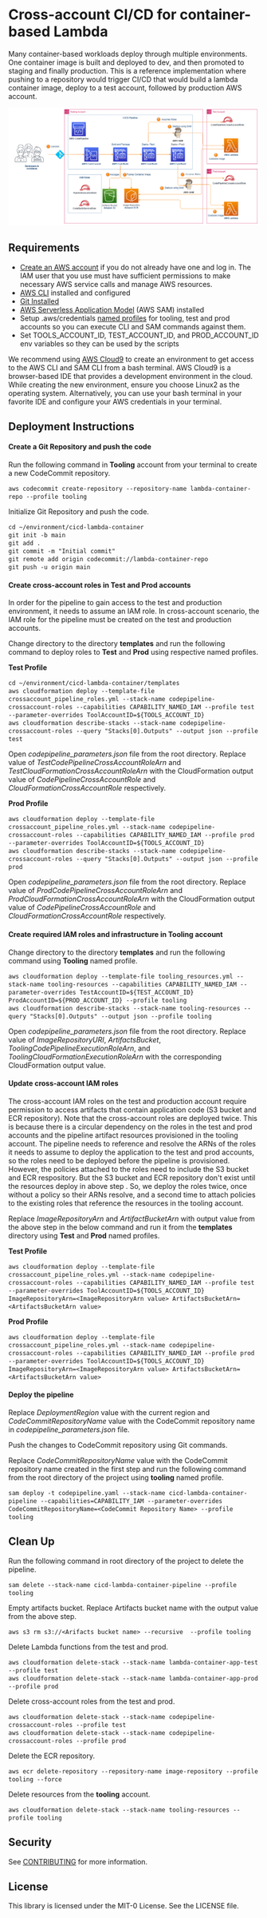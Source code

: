 # Cross-account CI/CD for container-based Lambda

Many container-based workloads deploy through multiple environments. One container image is built and deployed to dev, and then promoted to staging and finally production. This is a reference implementation where pushing to a repository would trigger CI/CD that would build a lambda container image, deploy to a test account, followed by production AWS account.

![Architecture](images/architecture.png)

## Requirements

* [Create an AWS account](https://portal.aws.amazon.com/gp/aws/developer/registration/index.html) if you do not already have one and log in. The IAM user that you use must have sufficient permissions to make necessary AWS service calls and manage AWS resources.
* [AWS CLI](https://docs.aws.amazon.com/cli/latest/userguide/install-cliv2.html) installed and configured
* [Git Installed](https://git-scm.com/book/en/v2/Getting-Started-Installing-Git)
* [AWS Serverless Application Model](https://docs.aws.amazon.com/serverless-application-model/latest/developerguide/serverless-sam-cli-install.html) (AWS SAM) installed
* Setup .aws/credentials [named profiles](https://docs.aws.amazon.com/cli/latest/userguide/cli-configure-profiles.html) for tooling, test and prod accounts so you can execute CLI and SAM commands against them.
* Set TOOLS_ACCOUNT_ID, TEST_ACCOUNT_ID, and PROD_ACCOUNT_ID env variables so they can be used by the scripts

We recommend using [AWS Cloud9](https://aws.amazon.com/cloud9/) to create an environment to get access to the AWS CLI and SAM CLI from a bash terminal. AWS Cloud9 is a browser-based IDE that provides a development environment in the cloud. While creating the new environment, ensure you choose Linux2 as the operating system. Alternatively, you can use your bash terminal in your favorite IDE and configure your AWS credentials in your terminal.

## Deployment Instructions

#### Create a Git Repository and push the code

Run the following command in **Tooling** account from your terminal to create a new CodeCommit repository.

    aws codecommit create-repository --repository-name lambda-container-repo --profile tooling

Initialize Git Repository and push the code.

    cd ~/environment/cicd-lambda-container
    git init -b main
    git add .
    git commit -m "Initial commit"
    git remote add origin codecommit://lambda-container-repo
    git push -u origin main


#### Create cross-account roles in Test and Prod accounts

In order for the pipeline to gain access to the test and production environment, it needs to assume an IAM role. In cross-account scenario, the IAM role for the pipeline must be created on the test and production accounts.

Change directory to the directory **templates** and run the following command to deploy roles to **Test** and **Prod** using respective named profiles.

**Test Profile**

    cd ~/environment/cicd-lambda-container/templates
    aws cloudformation deploy --template-file crossaccount_pipeline_roles.yml --stack-name codepipeline-crossaccount-roles --capabilities CAPABILITY_NAMED_IAM --profile test --parameter-overrides ToolAccountID=${TOOLS_ACCOUNT_ID}
    aws cloudformation describe-stacks --stack-name codepipeline-crossaccount-roles --query "Stacks[0].Outputs" --output json --profile test

Open *codepipeline_parameters.json* file from the root directory. Replace value of *TestCodePipelineCrossAccountRoleArn* and *TestCloudFormationCrossAccountRoleArn* with the CloudFormation output value of *CodePipelineCrossAccountRole* and *CloudFormationCrossAccountRole* respectively. 

**Prod Profile**

    aws cloudformation deploy --template-file crossaccount_pipeline_roles.yml --stack-name codepipeline-crossaccount-roles --capabilities CAPABILITY_NAMED_IAM --profile prod --parameter-overrides ToolAccountID=${TOOLS_ACCOUNT_ID}
    aws cloudformation describe-stacks --stack-name codepipeline-crossaccount-roles --query "Stacks[0].Outputs" --output json --profile prod

Open *codepipeline_parameters.json* file from the root directory. Replace value of *ProdCodePipelineCrossAccountRoleArn* and *ProdCloudFormationCrossAccountRoleArn* with the CloudFormation output value of *CodePipelineCrossAccountRole* and *CloudFormationCrossAccountRole* respectively. 

#### Create required IAM roles and infrastructure in Tooling account

Change directory to the directory **templates** and run the following command using **Tooling** named profile.

    aws cloudformation deploy --template-file tooling_resources.yml --stack-name tooling-resources --capabilities CAPABILITY_NAMED_IAM --parameter-overrides TestAccountID=${TEST_ACCOUNT_ID} ProdAccountID=${PROD_ACCOUNT_ID} --profile tooling
    aws cloudformation describe-stacks --stack-name tooling-resources --query "Stacks[0].Outputs" --output json --profile tooling   

Open *codepipeline_parameters.json* file from the root directory. Replace value of *ImageRepositoryURI*, *ArtifactsBucket*, *ToolingCodePipelineExecutionRoleArn*, and  *ToolingCloudFormationExecutionRoleArn* with the corresponding CloudFormation output value.

#### Update cross-account IAM roles

The cross-account IAM roles on the test and production account require permission to access artifacts that contain application code (S3 bucket and ECR repository). Note that the cross-account roles are deployed twice. This is because there is a circular dependency on the roles in the test and prod accounts and the pipeline artifact resources provisioned in the tooling account. The pipeline needs to reference and resolve the ARNs of the roles it needs to assume to deploy the application to the test and prod accounts, so the roles need to be deployed before the pipeline is provisioned. However, the policies attached to the roles need to include the S3 bucket and ECR respository. But the S3 bucket and ECR repository don't exist until the resources deploy in above step . So, we deploy the roles twice, once without a policy so their ARNs resolve, and a second time to attach policies to the existing roles that reference the resources in the tooling account. 

Replace *ImageRepositoryArn* and *ArtifactBucketArn* with output value from the above step in the below command and run it from the **templates** directory using **Test** and **Prod** named profiles. 

**Test Profile**

    aws cloudformation deploy --template-file crossaccount_pipeline_roles.yml --stack-name codepipeline-crossaccount-roles --capabilities CAPABILITY_NAMED_IAM --profile test --parameter-overrides ToolAccountID=${TOOLS_ACCOUNT_ID} ImageRepositoryArn=<ImageRepositoryArn value> ArtifactsBucketArn=<ArtifactsBucketArn value>

**Prod Profile**

    aws cloudformation deploy --template-file crossaccount_pipeline_roles.yml --stack-name codepipeline-crossaccount-roles --capabilities CAPABILITY_NAMED_IAM --profile prod --parameter-overrides ToolAccountID=${TOOLS_ACCOUNT_ID} ImageRepositoryArn=<ImageRepositoryArn value> ArtifactsBucketArn=<ArtifactsBucketArn value>

#### Deploy the pipeline

Replace *DeploymentRegion* value with the current region and *CodeCommitRepositoryName* value with the CodeCommit repository name in *codepipeline_parameters.json* file.

Push the changes to CodeCommit repository using Git commands.

Replace *CodeCommitRepositoryName* value with the CodeCommit repository name created in the first step and run the following command from the root directory of the project using **tooling** named profile.

    sam deploy -t codepipeline.yaml --stack-name cicd-lambda-container-pipeline --capabilities=CAPABILITY_IAM --parameter-overrides CodeCommitRepositoryName=<CodeCommit Repository Name> --profile tooling

## Clean Up

Run the following command in root directory of the project to delete the pipeline.

    sam delete --stack-name cicd-lambda-container-pipeline --profile tooling

Empty artifacts bucket. Replace Artifacts bucket name with the output value from the above step.

    aws s3 rm s3://<Arifacts bucket name> --recursive  --profile tooling

Delete Lambda functions from the test and prod.

    aws cloudformation delete-stack --stack-name lambda-container-app-test --profile test
    aws cloudformation delete-stack --stack-name lambda-container-app-prod --profile prod    

Delete cross-account roles from the test and prod.

    aws cloudformation delete-stack --stack-name codepipeline-crossaccount-roles --profile test
    aws cloudformation delete-stack --stack-name codepipeline-crossaccount-roles --profile prod
  
Delete the ECR repository.

    aws ecr delete-repository --repository-name image-repository --profile tooling --force 

Delete resources from the **tooling** account.

    aws cloudformation delete-stack --stack-name tooling-resources --profile tooling

## Security

See [CONTRIBUTING](CONTRIBUTING.md#security-issue-notifications) for more information.

## License

This library is licensed under the MIT-0 License. See the LICENSE file.

